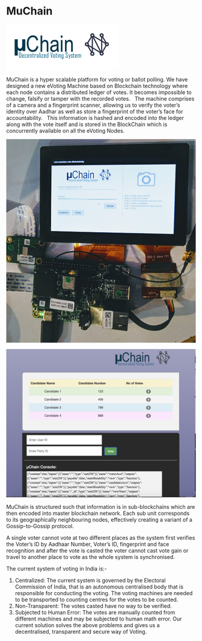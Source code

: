 # MuChain
![uChain](logo.png "Title")

MuChain is a hyper scalable platform for voting or ballot polling. We have designed a new eVoting Machine based on Blockchain technology where each node contains a distributed ledger of votes. It becomes impossible to change, falsify or tamper with the recorded votes.  
The machine comprises of a camera and a fingerprint scanner, allowing us to verify the voter’s identity over Aadhar as well as store a fingerprint of the voter’s face for accountability.   This information is hashed and encoded into the ledger along with the vote itself and is stored in the BlockChain which is concurrently available on all the eVoting Nodes. 

![eVoting Machine](evm.jpg "Title")


![eVoting Machine](MuChainLiveVoting.png "Title")

MuChain is structured such that information is in sub-blockchains which are then encoded into master blockchain network. Each sub unit corresponds to its geographically neighbouring nodes, effectively creating a variant of a Gossip-to-Gossip protocol.

A single voter cannot vote at two different places as the system first verifies the Voter’s ID by Aadhaar Number, Voter’s ID, fingerprint and face recognition and after the vote is casted the voter cannot cast vote gain or travel to another place to vote as the whole system is synchronised. 

The current system of voting in India is:-
1. Centralized: The current system is governed by the Electoral Commission of India, that is an autonomous centralised body that is responsible for conducting the voting. The voting machines are needed to be transported to counting centres for the votes to be counted.
2. Non-Transparent: The votes casted have no way to be verified.
3. Subjected to Human Error: The votes are manually counted from different machines and may be subjected to human math error.
Our current solution solves the above problems and gives us a decentralised, transparent and secure way of Voting.


